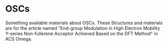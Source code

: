 # OSCs
Something available materials about OSCs.
These Structures and materials are for the article named "End-group Modulation in High Electron Mobility Y-series Non-fullerene Acceptor Achieved Based on the DFT Method" in ACS Omega.
